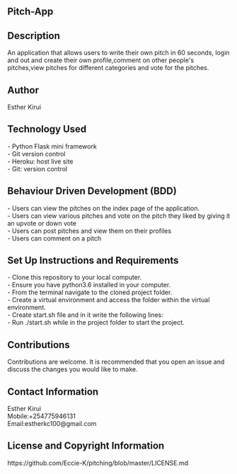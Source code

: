 <h2>Pitch-App</h2>

<h2>Description</h2>
An application that allows users to write their own pitch in 60 seconds, login and out and create their own profile,comment on other people's pitches,view pitches for different categories and vote for the pitches.

<h2>Author</h2>
Esther Kirui

<h2>Technology Used</h2>
- Python Flask mini framework<br>
- Git version control<br>
- Heroku: host live site<br>
- Git: version control

<h2>Behaviour Driven Development (BDD)</h2>
- Users can view the pitches on the index page of the application.<br>
- Users can view various pitches  and vote on the pitch they liked by giving it an upvote or down vote<br>
- Users can post pitches and view them on their profiles<br>
- Users can comment on a pitch<br>


<h2>Set Up Instructions and Requirements</h2>
- Clone this repository to your local computer.<br>
- Ensure you have python3.6 installed in your computer.<br>
- From the terminal navigate to the cloned project folder.<br>
- Create a virtual environment and access the folder within the virtual environment.<br>
- Create start.sh file and in it write the following lines:<br>
- Run ./start.sh while in the project folder to start the project.

<h2>Contributions</h2>
Contributions are welcome. It is recommended that you open an issue and discuss
the changes you would like to make.

<h2>Contact Information</h2>
Esther Kirui<br>
Mobile:+254775946131<br>
Email:estherkc100@gmail.com<br>

<h2>License and Copyright Information</h2>
https://github.com/Eccie-K/pitching/blob/master/LICENSE.md